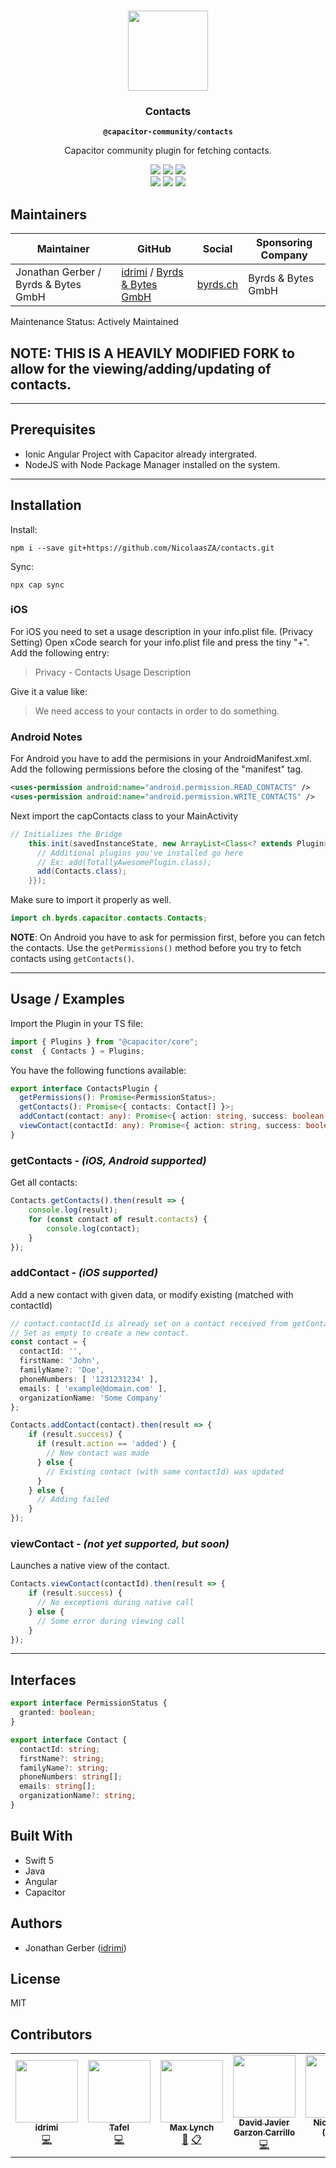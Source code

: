 <p align="center"><br><img src="https://user-images.githubusercontent.com/236501/85893648-1c92e880-b7a8-11ea-926d-95355b8175c7.png" width="128" height="128" /></p>

<h3 align="center">Contacts</h3>
<p align="center"><strong><code>@capacitor-community/contacts</code></strong></p>
<p align="center">
  Capacitor community plugin for fetching contacts.
</p>

<p align="center">
  <img src="https://img.shields.io/maintenance/yes/2020?style=flat-square" />
  <a href="https://github.com/capacitor-community/contacts/actions?query=workflow%3A%22Test+and+Build+Plugin%22"><img src="https://img.shields.io/github/workflow/status/capacitor-community/contacts/Test%20and%20Build%20Plugin?style=flat-square" /></a>
  <a href="https://www.npmjs.com/package/@capacitor-community/contacts"><img src="https://img.shields.io/npm/l/@capacitor-community/contacts?style=flat-square" /></a>
<br>
  <a href="https://www.npmjs.com/package/@capacitor-community/contacts"><img src="https://img.shields.io/npm/dw/@capacitor-community/contacts?style=flat-square" /></a>
  <a href="https://www.npmjs.com/package/@capacitor-community/contacts"><img src="https://img.shields.io/npm/v/@capacitor-community/contacts?style=flat-square" /></a>
  <!-- ALL-CONTRIBUTORS-BADGE:START - Do not remove or modify this section -->
<a href="#contributors-"><img src="https://img.shields.io/badge/all_contributors-4-orange.svg?style=flat-square" /></a>
<!-- ALL-CONTRIBUTORS-BADGE:END -->


## Maintainers

| Maintainer                           | GitHub                                                                                       | Social                       | Sponsoring Company |
| ------------------------------------ | -------------------------------------------------------------------------------------------- | ---------------------------- | ------------------ |
| Jonathan Gerber / Byrds & Bytes GmbH | [idrimi](https://github.com/idrimi) / [Byrds & Bytes GmbH](https://github.com/byrdsandbytes) | [byrds.ch](https://byrds.ch) | Byrds & Bytes GmbH |

Maintenance Status: Actively Maintained

## NOTE: THIS IS A HEAVILY MODIFIED FORK to allow for the viewing/adding/updating of contacts. 

---
## Prerequisites
- Ionic Angular Project with Capacitor already intergrated.
- NodeJS with Node Package Manager installed on the system.

---
## Installation

Install:

```
npm i --save git+https://github.com/NicolaasZA/contacts.git
```

Sync:

```
npx cap sync
```

### iOS

For iOS you need to set a usage description in your info.plist file. (Privacy Setting)
Open xCode search for your info.plist file and press the tiny "+". Add the following entry:
>Privacy - Contacts Usage Description

Give it a value like:
>We need access to your contacts in order to do something.

### Android Notes

For Android you have to add the permisions in your AndroidManifest.xml. Add the following permissions before the closing of the "manifest" tag.

```xml
<uses-permission android:name="android.permission.READ_CONTACTS" />
<uses-permission android:name="android.permission.WRITE_CONTACTS" />
```

Next import the capContacts class to your MainActivity

```java
// Initializes the Bridge
    this.init(savedInstanceState, new ArrayList<Class<? extends Plugin>>() {{
      // Additional plugins you've installed go here
      // Ex: add(TotallyAwesomePlugin.class);
      add(Contacts.class);
    }});
```

Make sure to import it properly as well.

```java
import ch.byrds.capacitor.contacts.Contacts;
```

**NOTE**: On Android you have to ask for permission first, before you can fetch the contacts. Use the `getPermissions()` method before you try to fetch contacts using `getContacts()`.

---
## Usage / Examples

Import the Plugin in your TS file:
```typescript
import { Plugins } from "@capacitor/core";
const  { Contacts } = Plugins;
```

You have the following functions available:
```typescript
export interface ContactsPlugin {
  getPermissions(): Promise<PermissionStatus>;
  getContacts(): Promise<{ contacts: Contact[] }>;
  addContact(contact: any): Promise<{ action: string, success: boolean }>;
  viewContact(contactId: any): Promise<{ action: string, success: boolean }>;
}
```

### getContacts - _(iOS, Android supported)_

Get all contacts:
```typescript
Contacts.getContacts().then(result => {
    console.log(result);
    for (const contact of result.contacts) {
        console.log(contact);
    }
});
```

### addContact - _(iOS supported)_

Add a new contact with given data, or modify existing (matched with contactId)
```typescript
// contact.contactId is already set on a contact received from getContacts().
// Set as empty to create a new contact.
const contact = {
  contactId: '', 
  firstName: 'John',
  familyName?: 'Doe',
  phoneNumbers: [ '1231231234' ],
  emails: [ 'example@domain.com' ],
  organizationName: 'Some Company'
};

Contacts.addContact(contact).then(result => {
    if (result.success) {
      if (result.action == 'added') {
        // New contact was made
      } else {
        // Existing contact (with same contactId) was updated
      }
    } else {
      // Adding failed
    }
});
```

### viewContact - _(not yet supported, but soon)_
Launches a native view of the contact.
```typescript
Contacts.viewContact(contactId).then(result => {
    if (result.success) {
      // No exceptions during native call
    } else {
      // Some error during viewing call
    }
});
```

---
## Interfaces

```typescript
export interface PermissionStatus {
  granted: boolean;
}

export interface Contact { 
  contactId: string;
  firstName?: string;
  familyName?: string;
  phoneNumbers: string[];
  emails: string[];
  organizationName?: string;
}
```

## Built With

- Swift 5
- Java
- Angular
- Capacitor

## Authors

- Jonathan Gerber ([idrimi](https://github.com/idrimi))

## License

MIT

## Contributors

<!-- ALL-CONTRIBUTORS-LIST:START - Do not remove or modify this section -->
<!-- prettier-ignore-start -->
<!-- markdownlint-disable -->
<table>
  <tr>
    <td align="center"><a href="https://github.com/Idrimi"><img src="https://avatars0.githubusercontent.com/u/24573405?v=4?s=100" width="100px;" alt=""/><br /><sub><b>idrimi</b></sub></a><br /><a href="https://github.com/idrimi (Jonathan Gerber)/contacts/commits?author=Idrimi" title="Code">💻</a></td>
    <td align="center"><a href="https://github.com/tafelnl"><img src="https://avatars2.githubusercontent.com/u/35837839?v=4?s=100" width="100px;" alt=""/><br /><sub><b>Tafel</b></sub></a><br /><a href="https://github.com/idrimi (Jonathan Gerber)/contacts/commits?author=tafelnl" title="Code">💻</a></td>
    <td align="center"><a href="http://ionicframework.com/"><img src="https://avatars3.githubusercontent.com/u/11214?v=4?s=100" width="100px;" alt=""/><br /><sub><b>Max Lynch</b></sub></a><br /><a href="https://github.com/idrimi (Jonathan Gerber)/contacts/commits?author=mlynch" title="Documentation">📖</a> <a href="#eventOrganizing-mlynch" title="Event Organizing">📋</a></td>
    <td align="center"><a href="https://github.com/david-garzon-adl"><img src="https://avatars0.githubusercontent.com/u/45822796?v=4?s=100" width="100px;" alt=""/><br /><sub><b>David Javier Garzon Carrillo</b></sub></a><br /><a href="https://github.com/idrimi (Jonathan Gerber)/contacts/commits?author=david-garzon-adl" title="Code">💻</a></td>
    <td align="center"><a href="https://github.com/NicolaasZA"><img src="https://avatars0.githubusercontent.com/NicolaasZA?v=4?s=100" width="100px;" alt=""/><br /><sub><b>NicolaasZA (FORK)</b></sub></a><br /><a href="https://github.com/NicolaasZA/contacts/commits?author=NicolaasZA" title="Code">💻</a></td>
  </tr>
</table>

<!-- markdownlint-enable -->
<!-- prettier-ignore-end -->

<!-- ALL-CONTRIBUTORS-LIST:END -->
<!-- prettier-ignore -->
<!-- ALL-CONTRIBUTORS-LIST:END -->
